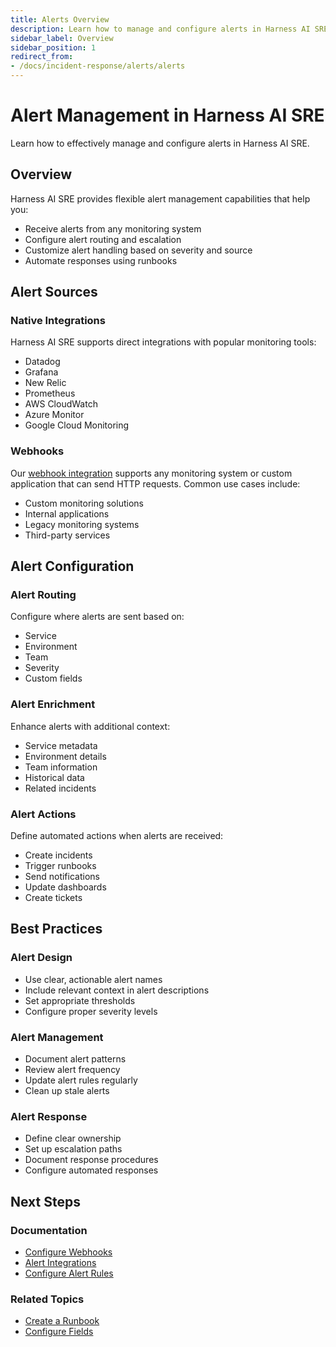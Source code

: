 ```yaml
---
title: Alerts Overview
description: Learn how to manage and configure alerts in Harness AI SRE
sidebar_label: Overview
sidebar_position: 1
redirect_from:
- /docs/incident-response/alerts/alerts
---
```


# Alert Management in Harness AI SRE

Learn how to effectively manage and configure alerts in Harness AI SRE.

## Overview

Harness AI SRE provides flexible alert management capabilities that help you:
- Receive alerts from any monitoring system
- Configure alert routing and escalation
- Customize alert handling based on severity and source
- Automate responses using runbooks

## Alert Sources

### Native Integrations
Harness AI SRE supports direct integrations with popular monitoring tools:
- Datadog
- Grafana
- New Relic
- Prometheus
- AWS CloudWatch
- Azure Monitor
- Google Cloud Monitoring

### Webhooks
Our [webhook integration](./webhooks.md) supports any monitoring system or custom application that can send HTTP requests. Common use cases include:
- Custom monitoring solutions
- Internal applications
- Legacy monitoring systems
- Third-party services

## Alert Configuration

### Alert Routing
Configure where alerts are sent based on:
- Service
- Environment
- Team
- Severity
- Custom fields

### Alert Enrichment
Enhance alerts with additional context:
- Service metadata
- Environment details
- Team information
- Historical data
- Related incidents

### Alert Actions
Define automated actions when alerts are received:
- Create incidents
- Trigger runbooks
- Send notifications
- Update dashboards
- Create tickets

## Best Practices

### Alert Design
- Use clear, actionable alert names
- Include relevant context in alert descriptions
- Set appropriate thresholds
- Configure proper severity levels

### Alert Management
- Document alert patterns
- Review alert frequency
- Update alert rules regularly
- Clean up stale alerts

### Alert Response
- Define clear ownership
- Set up escalation paths
- Document response procedures
- Configure automated responses

## Next Steps

### Documentation
- [Configure Webhooks](./webhooks.md)
- [Alert Integrations](./integrations.md)
- [Configure Alert Rules](./alert-rules.md)

### Related Topics
- [Create a Runbook](../runbooks/create-runbook.md)
- [Configure Fields](../runbooks/configure-incident-fields.md)